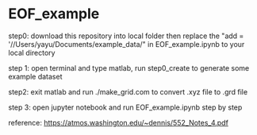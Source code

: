 # EOF_example

step0:
download this repository into local folder then replace the "add = '//Users/yayu/Documents/example_data/" in EOF_example.ipynb to your local directory

step 1:
open terminal and type matlab, run step0_create to generate some example dataset

step2:
exit matlab and run ./make_grid.com to convert .xyz file to .grd file

step 3: open jupyter notebook and run EOF_example.ipynb step by step

reference:
https://atmos.washington.edu/~dennis/552_Notes_4.pdf
